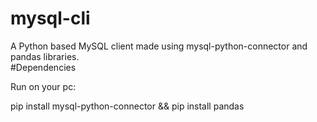 # mysql-cli

A Python based MySQL client made using mysql-python-connector and pandas libraries.
<br>
#Dependencies

Run on your pc:
<div>pip install mysql-python-connector && pip install pandas</div>
